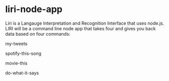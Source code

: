 # liri-node-app

Liri is a Langauge Interpretation and Recognition Interface that uses node.js. LIRI will be a command line node app that takes four and gives you back data based on four commands:

my-tweets

spotify-this-song

movie-this

do-what-it-says